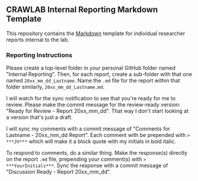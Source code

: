 ## CRAWLAB Internal Reporting Markdown Template

This repository contains the [Markdown](https://daringfireball.net/projects/markdown/) template for individual researcher reports internal to the lab.


### Reporting Instructions   

Please create a top-level folder in your personal GitHub folder named "Internal Reporting". Then, for each report, create a sub-folder with that one named `20xx_mm_dd_Lastname`. Name the `.md` file for the report within that folder similarly, `20xx_mm_dd_Lastname.md`.

I will watch for the sync notification to see that you're ready for me to review. Please make the commit message for the review-ready version: "Ready for Review - Report 20xx_mm_dd". That way I don't start looking at a version that's just a draft.

I will sync my comments with a commit message of "Comments for Lastname - 20xx_mm_dd Report". Each comment with be prepended with `> ***JV***` which will make it a block quote with my initials in bold italic. 

To respond to comments, do a similar thing. Make the response(s) directly on the report `.md` file, prepending your comment(s) with `> ***YourInitials***`. Sync the response with a commit message of "Discussion Ready - Report 20xx_mm_dd".